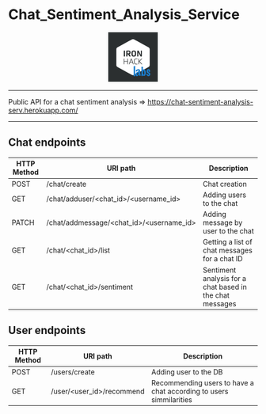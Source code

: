 # Chat_Sentiment_Analysis_Service

<p align="center">
  <img width="100" height="100" src=INPUT/labs.png?raw=true "Title">
</p>


***



Public API for a chat sentiment analysis => https://chat-sentiment-analysis-serv.herokuapp.com/



***


## Chat endpoints

| HTTP Method 	| URI path      	| Description                                    	| 
|-------------	|---------------	|------------------------------------------------	|
| POST         	| /chat/create         	| Chat creation         	| 
| GET         	| /chat/adduser/<chat_id>/<username_id> 	| Adding users to the chat
| PATCH        	| /chat/addmessage/<chat_id>/<username_id>	| Adding message by user to the chat    |
| GET         	| /chat/<chat_id>/list	| Getting a list of chat messages for a chat ID 	   |
| GET         	| /chat/<chat_id>/sentiment	| Sentiment analysis for a chat based in the chat messages   |   


## User endpoints



| HTTP Method 	| URI path      	| Description                                    	| 
|-------------	|---------------	|------------------------------------------------	|
| POST       	| /users/create           	| Adding user to the DB |    	
| GET         	| /user/<user_id>/recommend 	| Recommending users to have a chat according to users simmilarities| 